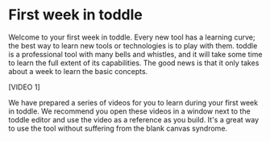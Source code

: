 # First week in toddle

Welcome to your first week in toddle. Every new tool has a learning curve; the best way to learn new tools or technologies is to play with them.
toddle is a professional tool with many bells and whistles, and it will take some time to learn the full extent of its capabilities. 
The good news is that it only takes about a week to learn the basic concepts.

[VIDEO 1]

We have prepared a series of videos for you to learn during your first week in toddle. 
We recommend you open these videos in a window next to the toddle editor and use the video as a reference as you build. 
It's a great way to use the tool without suffering from the blank canvas syndrome.
